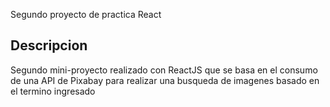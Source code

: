 Segundo proyecto de practica React

## Descripcion
Segundo mini-proyecto realizado con ReactJS que se basa en el consumo de una API de Pixabay para realizar una busqueda de imagenes basado en el termino ingresado
